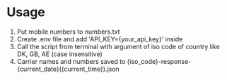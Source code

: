 # Usage
1. Put mobile numbers to numbers.txt
2. Create .env file and add 'API_KEY={your_api_key}' inside
3. Call the script from terminal with argument of iso code of country like DK, GB, AE (case insensitive)
4. Carrier names and numbers saved to {iso_code}-response-{current_date}({current_time}).json

